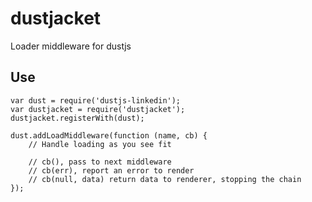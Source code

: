 dustjacket
=========

Loader middleware for dustjs

Use
---

```
var dust = require('dustjs-linkedin');
var dustjacket = require('dustjacket');
dustjacket.registerWith(dust);

dust.addLoadMiddleware(function (name, cb) {
    // Handle loading as you see fit

    // cb(), pass to next middleware
    // cb(err), report an error to render
    // cb(null, data) return data to renderer, stopping the chain
});
```
